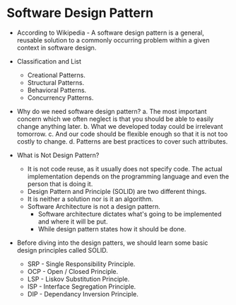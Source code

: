 # Software Design Pattern

* According to Wikipedia - A software design pattern is a general, reusable solution to a commonly occurring problem within a given context in software design.
	
* Classification and List
  * Creational Patterns.
  * Structural Patterns.
  * Behavioral Patterns.
  * Concurrency Patterns.
	
* Why do we need software design pattern?
    a. The most important concern which we often neglect is that you should be able to easily change anything later.
    b. What we developed today could be irrelevant tomorrow.
    c. And our code should be flexible enough so that it is not too costly to change.
    d. Patterns are best practices to cover such attributes.
		
* What is Not Design Pattern?
    * It is not code reuse, as it usually does not specify code. The actual implementation depends on the programming language and even the person that is doing it.
    * Design Pattern and Principle (SOLID) are two different things.
    * It is neither a solution nor is it an algorithm.
    * Software Architecture is not a design pattern.
       * Software architecture dictates what's going to be implemented and where it will be put.
        * While design pattern states how it should be done.
* Before diving into the design patters, we should learn some basic design principles called SOLID.
    * SRP - Single Responsibility Principle.
    * OCP - Open / Closed Principle.
    * LSP - Liskov Substitution Principle.
    * ISP - Interface Segregation Principle.
    * DIP - Dependancy Inversion Principle.

